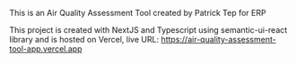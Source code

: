 This is an Air Quality Assessment Tool created by Patrick Tep for ERP

This project is created with NextJS and Typescript using semantic-ui-react library and is hosted on Vercel, live URL: https://air-quality-assessment-tool-app.vercel.app
